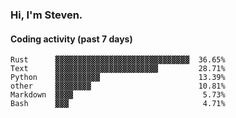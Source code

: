 ### Hi, I'm Steven.

#### Coding activity (past 7 days)
```
Rust      ▓▓▓▓▓▓▓▓▓▓▓▓▓▓▓▓▓▓▓▓▓▓▓▓▓▓▓▓▓▓  36.65%
Text      ▓▓▓▓▓▓▓▓▓▓▓▓▓▓▓▓▓▓▓▓▓▓▓         28.71%
Python    ▓▓▓▓▓▓▓▓▓▓                      13.39%
other     ▓▓▓▓▓▓▓▓                        10.81%
Markdown  ▓▓▓▓                             5.73%
Bash      ▓▓▓                              4.71%
```
